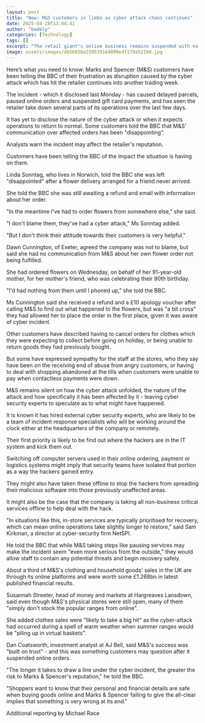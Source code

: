 ```yaml
---
layout: post
title: "New: M&S customers in limbo as cyber attack chaos continues"
date: 2025-04-28T13:04:41
author: "badely"
categories: [Technology]
tags: []
excerpt: "The retail giant's online business remains suspended with no indication yet when it will be restored."
image: assets/images/db5602be239539164099e4f179a5210d.jpg
---
```


Here’s what you need to know: Marks and Spencer (M&S) customers have been telling the BBC of their frustration as disruption caused by the cyber attack which has hit the retailer continues into another trading week.

The incident - which it disclosed last Monday - has caused delayed parcels, paused online orders and suspended gift card payments, and has seen the retailer take down several parts of its operations over the last few days.

It has yet to disclose the nature of the cyber attack or when it expects operations to return to normal. Some customers told the BBC that M&S' communication over affected orders has been "disappointing".

Analysts warn the incident may affect the retailer's reputation.

Customers have been telling the BBC of the impact the situation is having on them.

Linda Sonntag, who lives in Norwich, told the BBC she was left "disappointed" after a flower delivery arranged for a friend never arrived.

She told the BBC she was still awaiting a refund and email with information about her order.

"In the meantime I've had to order flowers from somewhere else," she said.

"I don't blame them, they've had a cyber attack," Ms Sonntag added.

"But I don't think their attitude towards their customers is very helpful."

Dawn Cunnington, of Exeter, agreed the company was not to blame, but said she had no communication from M&S about her own flower order not being fulfilled.

She had ordered flowers on Wednesday, on behalf of her 91-year-old mother, for her mother's friend, who was celebrating their 90th birthday.

"I'd had nothing from them until I phoned up," she told the BBC.

Ms Cunnington said she received a refund and a £10 apology voucher after calling M&S to find out what happened to the flowers, but was "a bit cross" they had allowed her to place the order in the first place, given it was aware of cyber incident.

Other customers have described having to cancel orders for clothes which they were expecting to collect before going on holiday, or being unable to return goods they had previously bought.

But some have expressed sympathy for the staff at the stores, who they say have been on the receiving end of abuse from angry customers, or having to deal with shopping abandoned at the tills when customers were unable to pay when contactless payments were down.

M&S remains silent on how the cyber attack unfolded, the nature of the attack and how specifically it has been affected by it - leaving cyber security experts to speculate as to what might have happened.

It is known it has hired external cyber security experts, who are likely to be a team of incident response specialists who will be working around the clock either at the headquarters of the company or remotely.

Their first priority is likely to be find out where the hackers are in the IT system and kick them out.

Switching off computer servers used in their online ordering, payment or logistics systems might imply that security teams have isolated that portion as a way the hackers gained entry.

They might also have taken these offline to stop the hackers from spreading their malicious software into those previously unaffected areas.

It might also be the case that the company is taking all non-business critical services offline to help deal with the hack.

"In situations like this, in-store services are typically prioritised for recovery, which can mean online operations take slightly longer to restore," said Sam Kirkman, a director at cyber-security firm NetSPI.

He told the BBC that while M&S taking steps like pausing services may make the incident seem "even more serious from the outside," they would allow staff to contain any potential threats and begin recovery safely.

About a third of M&S's clothing and household goods' sales in the UK are through its online platforms and were worth some £1.268bn in latest published financial results. 

Susannah Streeter, head of money and markets at Hargreaves Lansdown, said even though M&S's physical stores were still open, many of them "simply don't stock the popular ranges from online".

She added clothes sales were "likely to take a big hit" as the cyber-attack had occurred during a spell of warm weather when summer ranges would be "piling up in virtual baskets".

Dan Coatsworth, investment analyst at AJ Bell, said M&S's success was "built on trust" - and this was something customers may question after it suspended online orders.

"The longer it takes to draw a line under the cyber incident, the greater the risk to Marks & Spencer's reputation," he told the BBC. 

"Shoppers want to know that their personal and financial details are safe when buying goods online and Marks & Spencer failing to give the all-clear implies that something is very wrong at its end."

Additional reporting by Michael Race

